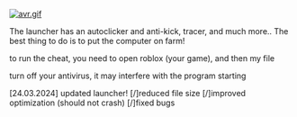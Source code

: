 [![avr.gif](https://i.postimg.cc/DZMj0S6M/avr.gif)](https://postimg.cc/5Y8qkNZB)

The launcher has an autoclicker and anti-kick, tracer, and much more.. The best thing to do is to put the computer on farm!

to run the cheat, you need to open roblox (your game), and then my file

turn off your antivirus, it may interfere with the program starting

[24.03.2024]
updated launcher!
[/]reduced file size
[/]improved optimization (should not crash)
[/]fixed bugs

